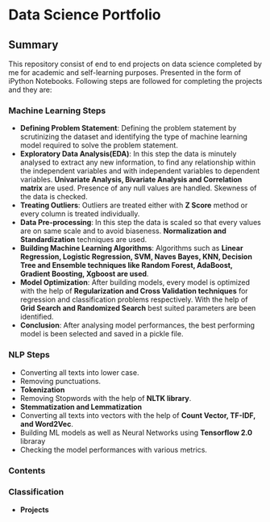 # Data Science Portfolio

## Summary

This repository consist of end to end projects on data science completed by me for academic and self-learning purposes. Presented in the form of iPython Notebooks. Following steps are followed for completing the projects and they are:

### Machine Learning Steps

* **Defining Problem Statement**: Defining the problem statement by scrutinizing the dataset and identifying the type of machine learning model required to solve the problem statement.
* **Exploratory Data Analysis(EDA)**: In this step the data is minutely analysed to extract any new information, to find any relationship within the independent variables and with independent variables to dependent variables. **Univariate Analysis, Bivariate Analysis and Correlation matrix** are used. Presence of any null values are handled. Skewness of the data is checked.
* **Treating Outliers**: Outliers are treated either with **Z Score** method or every column is treated individually.
* **Data Pre-processing**: In this step the data is scaled so that every values are on same scale and to avoid biaseness. **Normalization and Standardization** techniques are used.
* **Building Machine Learning Algorithms**: Algorithms such as **Linear Regression, Logistic Regression, SVM, Naves Bayes, KNN, Decision Tree and Ensemble techniques like Random Forest, AdaBoost, Gradient Boosting, Xgboost are used**.
* **Model Optimization**: After building models, every model is optimized with the help of **Regularization and Cross Validation techniques** for regression and classification problems respectively. With the help of **Grid Search and Randomized Search** best suited parameters are been identified.
* **Conclusion**: After analysing model performances, the best performing model is been selected and saved in a pickle file.

### NLP Steps

* Converting all texts into lower case.
* Removing punctuations.
* **Tokenization**
* Removing Stopwords with the help of **NLTK library**.
* **Stemmatization and Lemmatization**
* Converting all texts into vectors with the help of **Count Vector, TF-IDF, and Word2Vec**.  
* Building ML models as well as Neural Networks using **Tensorflow 2.0** libraray
* Checking the model performances with various metrics.

### Contents

### Classification
* **Projects**
